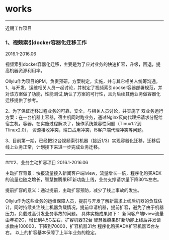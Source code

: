 # works
--------------------------------------------------------------------------------
近期工作项目

### 1、视频索引docker容器化迁移工作
2016.1-2016.06


视频索引docker容器化迁移，主要是为了应对业务的快速扩容，升级，回退，提高机器资源利用率。

Ollylu作为项目的PM，负责预研，方案制定，实施，并与其它相关人统筹沟通。
1、与开发，运维相关人员一起讨论，并制定了视频索引docker容器部署规范，并对该方案做了功能，性能测试,确认了方案的可行性，且为后续其他业务做容器化迁移提供了参考。

2、为了保证迁移过程业务的可靠，安全，与相关人员讨论，并实施了 双业务运行方案：在一台机器上容器，宿主机同时跑业务，通过Nginx反向代理把请求分配给宿主机，容器。在实施过程解决了，操作系统兼容性问题（Tinux1.2到Tlinux2.0）， 资源接收冲突，端口占用冲突，l5客户端代理冲突等问题。

3、目前第一期，已经把22台视频索引机器（接近1/3）实现容器化迁移，迁移后线上业务正常，计划接下来进一步完成业务迁移。

---------------------------------------------------------------------------
###2、业务主动扩容项目
2016.1-2016.06

主动扩容背景：快报流量接入新闻客户端lview，流量增长一倍，程序化购买ADX的流量也随之增长，智慧推腾果BT新功能上线，业务支撑请求量下降30%左右。

提前扩容的意义：通过提前，主动扩容预防，减少了线上事故的发生。

Ollylu作为这些业务的运维保障人员，提前与开发了解新需求上线后机器的负载估计，同时持续关注线上机器负载情况，提前申请机器，提前扩容，避免了由于机器压力，负载过高引发业务事故的问题。
具体实施成果如下：
新闻客户端lview流量由年初2G，增长到4.5G左右，扩容机器32台
智慧推腾果BT新功能上线后并发请求数由100000，下降到70000，扩容机器31台
程序化购买ADX扩容机器15台左右。
以上的扩容基本保障了上半年业务的稳定。





